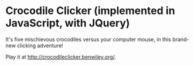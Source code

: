 # Crocodile Clicker (implemented in JavaScript, with JQuery)
It's five mischievous crocodiles versus your computer mouse, in this brand-new clicking adventure!

Play it at http://crocodileclicker.benwiley.org/.
